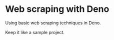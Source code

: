# Web scraping with Deno 
Using basic web scraping techniques in Deno. 

Keep it like a sample project. 